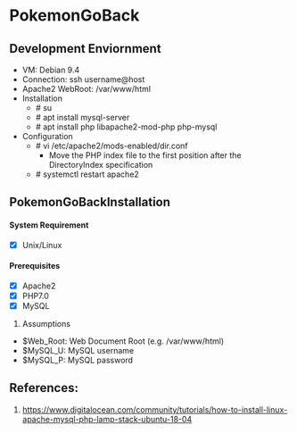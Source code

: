 # PokemonGoBack

## Development Enviornment
- VM: Debian 9.4
- Connection: ssh username@host
- Apache2 WebRoot: /var/www/html
- Installation
  - \# su
  - \# apt install mysql-server
  - \# apt install php libapache2-mod-php php-mysql
- Configuration
  - \# vi /etc/apache2/mods-enabled/dir.conf
    - Move the PHP index file to the first position after the DirectoryIndex specification
  - \# systemctl restart apache2
  

## PokemonGoBackInstallation

#### System Requirement
- [x] Unix/Linux

#### Prerequisites
- [x] Apache2
- [x] PHP7.0
- [x] MySQL

1. Assumptions
- $Web_Root: Web Document Root (e.g. /var/www/html)
- $MySQL_U: MySQL username
- $MySQL_P: MySQL password

## References:
1. https://www.digitalocean.com/community/tutorials/how-to-install-linux-apache-mysql-php-lamp-stack-ubuntu-18-04
